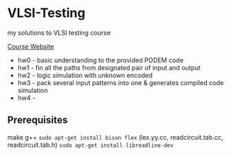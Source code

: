 # VLSI-Testing

my solutions to VLSI testing course

[Course Website](http://tiger.ee.nctu.edu.tw/course/Testing2020Fall/schedule.html)

* hw0 - basic understanding to the provided PODEM code
* hw1 - fin all the paths from designated pair of input and output
* hw2 - logic simulation with unknown encoded
* hw3 - pack several input patterns into one & generates compiled code simulation
* hw4 -  

## Prerequisites

make
g++
`sudo apt-get install bison flex` (lex.yy.cc, readcircuit.tab.cc, readcircuit.tab.h)
`sudo apt-get install libreadline-dev`


